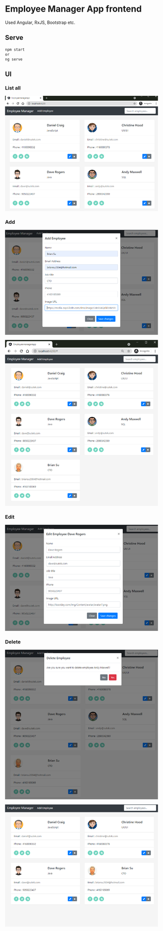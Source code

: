# Employee Manager App frontend

Used Angular, RxJS, Bootstrap etc.

## Serve

```
npm start
or
ng serve
```

## UI

### List all

![list.png](images/list.png)

### Add

![add1.png](images/add1.png)

![add2.png](images/add2.png)

### Edit

![edit.png](images/edit.png)

### Delete

![del1.png](images/del1.png)

![del2.png](images/del2.png)
